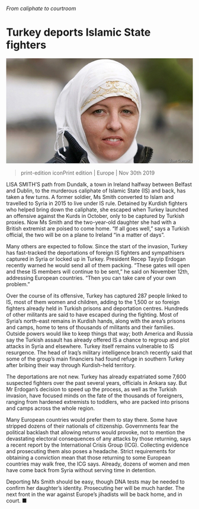 ###### From caliphate to courtroom

# Turkey deports Islamic State fighters 

![image](images/20191130_eup502.jpg) 

> print-edition iconPrint edition | Europe | Nov 30th 2019 

LISA SMITH’S path from Dundalk, a town in Ireland halfway between Belfast and Dublin, to the murderous caliphate of Islamic State (IS) and back, has taken a few turns. A former soldier, Ms Smith converted to Islam and travelled to Syria in 2015 to live under IS rule. Detained by Kurdish fighters who helped bring down the caliphate, she escaped when Turkey launched an offensive against the Kurds in October, only to be captured by Turkish proxies. Now Ms Smith and the two-year-old daughter she had with a British extremist are poised to come home. “If all goes well,” says a Turkish official, the two will be on a plane to Ireland “in a matter of days”. 

Many others are expected to follow. Since the start of the invasion, Turkey has fast-tracked the deportations of foreign IS fighters and sympathisers captured in Syria or locked up in Turkey. President Recep Tayyip Erdogan recently warned he would send all of them packing. “These gates will open and these IS members will continue to be sent,” he said on November 12th, addressing European countries. “Then you can take care of your own problem.” 

Over the course of its offensive, Turkey has captured 287 people linked to IS, most of them women and children, adding to the 1,500 or so foreign fighters already held in Turkish prisons and deportation centres. Hundreds of other militants are said to have escaped during the fighting. Most of Syria’s north-east remains in Kurdish hands, along with the area’s prisons and camps, home to tens of thousands of militants and their families. Outside powers would like to keep things that way; both America and Russia say the Turkish assault has already offered IS a chance to regroup and plot attacks in Syria and elsewhere. Turkey itself remains vulnerable to IS resurgence. The head of Iraq’s military intelligence branch recently said that some of the group’s main financiers had found refuge in southern Turkey after bribing their way through Kurdish-held territory. 

The deportations are not new. Turkey has already expatriated some 7,600 suspected fighters over the past several years, officials in Ankara say. But Mr Erdogan’s decision to speed up the process, as well as the Turkish invasion, have focused minds on the fate of the thousands of foreigners, ranging from hardened extremists to toddlers, who are packed into prisons and camps across the whole region. 

Many European countries would prefer them to stay there. Some have stripped dozens of their nationals of citizenship. Governments fear the political backlash that allowing returns would provoke, not to mention the devastating electoral consequences of any attacks by those returning, says a recent report by the International Crisis Group (ICG). Collecting evidence and prosecuting them also poses a headache. Strict requirements for obtaining a conviction mean that those returning to some European countries may walk free, the ICG says. Already, dozens of women and men have come back from Syria without serving time in detention. 

Deporting Ms Smith should be easy, though DNA tests may be needed to confirm her daughter’s identity. Prosecuting her will be much harder. The next front in the war against Europe’s jihadists will be back home, and in court. ■ 

